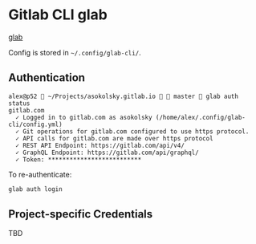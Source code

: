 # Gitlab CLI glab

[glab](https://docs.gitlab.com/ee/editor_extensions/gitlab_cli/)

Config is stored in `~/.config/glab-cli/`.

## Authentication

```
alex@p52  ~/Projects/asokolsky.gitlab.io   master  glab auth status
gitlab.com
  ✓ Logged in to gitlab.com as asokolsky (/home/alex/.config/glab-cli/config.yml)
  ✓ Git operations for gitlab.com configured to use https protocol.
  ✓ API calls for gitlab.com are made over https protocol
  ✓ REST API Endpoint: https://gitlab.com/api/v4/
  ✓ GraphQL Endpoint: https://gitlab.com/api/graphql/
  ✓ Token: **************************
```

To re-authenticate:

```sh
glab auth login
```

## Project-specific Credentials

TBD
